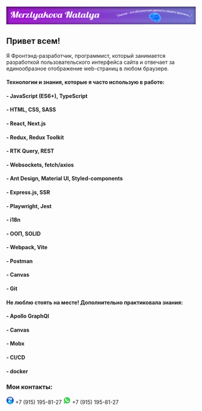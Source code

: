 ![Header](https://github.com/MerzlyakovaNatalya/MerzlyakovaNatalya/blob/main/assets/Jpg.jpg)

## Привет всем!
Я Фронтэнд-разработчик, программист, который занимается разработкой пользовательского интерфейса сайта и отвечает за единообразное отображение web-страниц в любом браузере.

#### Технологии и знания, которые я часто использую в работе:
#### - JavaScript (ES6+), TypeScript
#### - HTML, CSS, SASS
#### - React, Next.js
#### - Redux, Redux Toolkit
#### - RTK Query, REST
#### - Websockets, fetch/axios
#### - Ant Design, Material UI, Styled-components
#### - Express.js, SSR
#### - Playwright, Jest
#### - i18n
#### - ООП, SOLID
#### - Webpack, Vite
#### - Postman
#### - Canvas
#### - Git

#### Не люблю стоять на месте! Дополнительно практиковала знания:
#### - Apollo GraphQl
#### - Canvas
#### - Mobx
#### - CI/CD
#### - docker

### Мои контакты:
![img](https://github.com/MerzlyakovaNatalya/MerzlyakovaNatalya/blob/main/assets/phone.jpg) +7 (915) 195-81-27
![img](https://github.com/MerzlyakovaNatalya/MerzlyakovaNatalya/blob/main/assets/Whatsapp.jpg) +7 (915) 195-81-27 


